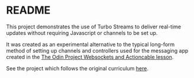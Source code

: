 # README

This project demonstrates the use of Turbo Streams to deliver real-time updates without requiring Javascript or channels to be set up.

It was created as an experimental alternative to the typical long-form method of setting up channels and controllers used for the messaging app created in the [The Odin Project Websockets and Actioncable lesson](https://www.theodinproject.com/lessons/ruby-on-rails-websockets-and-actioncable).

See the project which follows the original curriculum [here](https://github.com/kevintsander/odin-messages).

